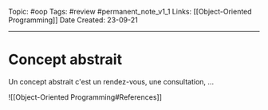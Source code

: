 Topic: #oop
Tags: #review #permanent_note_v1_1
Links: [[Object-Oriented Programming]]
Date Created: 23-09-21

---

# Concept abstrait

Un concept abstrait c'est un rendez-vous, une consultation, ...

![[Object-Oriented Programming#References]]

